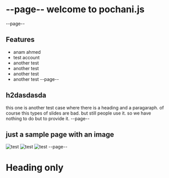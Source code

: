 --page--
welcome to pochani.js
=====
--page--
## Features
* anam ahmed
* test account
* another test
* another test
* another test
* another test
--page--
## h2dasdasda
this one is another test case where there is a heading and a paragaraph. of course this types of slides are bad. but still people use it. so we have nothing to do but to provide it.
--page--
## just a sample page with an image

![test](http://fadmanagersrl.com/wp-content/uploads/2015/07/flexbox.jpg)
![test](http://fadmanagersrl.com/wp-content/uploads/2015/07/flexbox.jpg)
![test](http://fadmanagersrl.com/wp-content/uploads/2015/07/flexbox.jpg)
--page--

Heading only
====